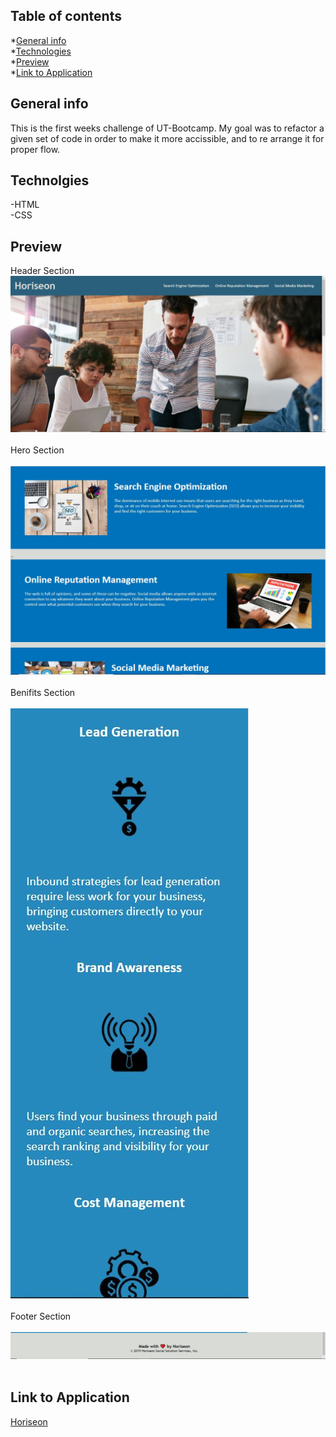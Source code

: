 ## Table of contents
*[General info](#general-info)
<br>
*[Technologies](#technolgies)
<br>
*[Preview](#preview)
<br>
*[Link to Application](#link-to-application)

## General info
This is the first weeks challenge of UT-Bootcamp. My goal was to refactor a given set of code in order to make it more accissible, and to re arrange it for proper flow.

## Technolgies
-HTML
<br>
-CSS

## Preview
Header Section
<br>
![Header Section](./assets/Images/Capture-1.JPG)
<br>
<br>
Hero Section
<br>
<br>
![Hero Section](./assets/Images/Capture-hero-section.jpg)
<br>
<br>
Benifits Section
<br>
<br>
![Benifits Section](./assets/Images/capture-benifits.jpg)
<br>
<br>
Footer Section
<br>
<br>
![Footer Section](./assets/Images/Capture-footer.jpg)
<br>
<br>

## Link to Application
[Horiseon](https://rarmstrong45.github.io/accessibility-challenge/)
